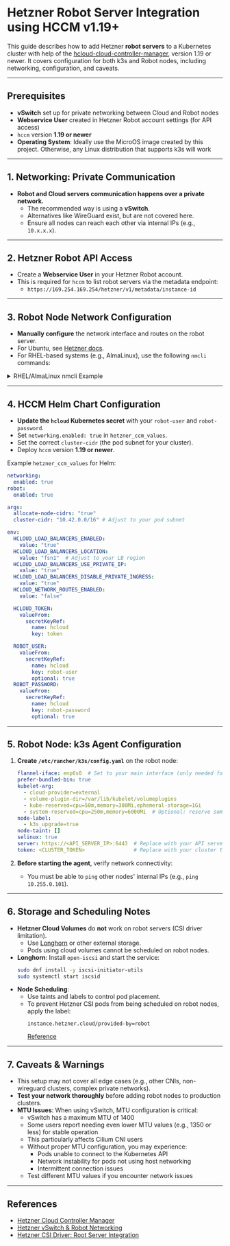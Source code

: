 # Hetzner Robot Server Integration using HCCM v1.19+

This guide describes how to add Hetzner **robot servers** to a Kubernetes cluster with help of the [hcloud-cloud-controller-manager](https://github.com/hetznercloud/hcloud-cloud-controller-manager), version 1.19 or newer.
It covers configuration for both k3s and Robot nodes, including networking, configuration, and caveats.

---

## Prerequisites

- **vSwitch** set up for private networking between Cloud and Robot nodes
- **Webservice User** created in Hetzner Robot account settings (for API access)
- `hccm` version **1.19 or newer**
- **Operating System**: Ideally use the MicroOS image created by this project. Otherwise, any Linux distribution that supports k3s will work

---

## 1. Networking: Private Communication

- **Robot and Cloud servers communication happens over a private network.**
    - The recommended way is using a **vSwitch**.
    - Alternatives like WireGuard exist, but are not covered here.
    - Ensure all nodes can reach each other via internal IPs (e.g., `10.x.x.x`).

---

## 2. Hetzner Robot API Access

- Create a **Webservice User** in your Hetzner Robot account.
- This is required for `hccm` to list robot servers via the metadata endpoint:
    - `https://169.254.169.254/hetzner/v1/metadata/instance-id`

---

## 3. Robot Node Network Configuration

- **Manually configure** the network interface and routes on the robot server.
- For Ubuntu, see [Hetzner docs](https://docs.hetzner.com/cloud/networks/connect-dedi-vswitch#persistent-example-configurations).
- For RHEL-based systems (e.g., AlmaLinux), use the following `nmcli` commands:

<details>
<summary>RHEL/AlmaLinux nmcli Example</summary>

Assumptions (change these to your values!):
- vSwitch subnet: `10.1.0.0/24`
- vSwitch ID: `9999` # arbitrary value, replace with your vSwitch ID
- Main interface: `enp6s0`

> [!CAUTION]
> The routes and CIDR notations depend on your local setup and may vary depending on your network configuration.

```bash
nmcli connection add type vlan con-name vlan9999 ifname vlan9999 vlan.parent enp6s0 vlan.id 9999

nmcli connection modify vlan9999 802-3-ethernet.mtu 1400  # Important: vSwitch requires MTU 1400
nmcli connection modify vlan9999 ipv4.addresses '10.1.0.2/24'
nmcli connection modify vlan9999 ipv4.gateway '10.1.0.1'
nmcli connection modify vlan9999 ipv4.method manual
# Route all 10.x IPs through the vSwitch gateway
nmcli connection modify vlan9999 +ipv4.routes "10.0.0.0/8 10.1.0.1"

# Apply the config
nmcli connection down vlan9999
nmcli connection up vlan9999
```

</details>

---

## 4. HCCM Helm Chart Configuration

- **Update the `hcloud` Kubernetes secret** with your `robot-user` and `robot-password`.
- Set `networking.enabled: true` in `hetzner_ccm_values`.
- Set the correct `cluster-cidr` (the pod subnet for your cluster).
- Deploy `hccm` version **1.19 or newer**.

Example `hetzner_ccm_values` for Helm:

```yaml
networking:
  enabled: true
robot:
  enabled: true

args:
  allocate-node-cidrs: "true"
  cluster-cidr: "10.42.0.0/16" # Adjust to your pod subnet

env:
  HCLOUD_LOAD_BALANCERS_ENABLED:
    value: "true"
  HCLOUD_LOAD_BALANCERS_LOCATION:
    value: "fsn1"  # Adjust to your LB region
  HCLOUD_LOAD_BALANCERS_USE_PRIVATE_IP:
    value: "true"
  HCLOUD_LOAD_BALANCERS_DISABLE_PRIVATE_INGRESS:
    value: "true"
  HCLOUD_NETWORK_ROUTES_ENABLED:
    value: "false"

  HCLOUD_TOKEN:
    valueFrom:
      secretKeyRef:
        name: hcloud
        key: token

  ROBOT_USER:
    valueFrom:
      secretKeyRef:
        name: hcloud
        key: robot-user
        optional: true
  ROBOT_PASSWORD:
    valueFrom:
      secretKeyRef:
        name: hcloud
        key: robot-password
        optional: true
```

---

## 5. Robot Node: k3s Agent Configuration

1. **Create `/etc/rancher/k3s/config.yaml`** on the robot node:

    ```yaml
    flannel-iface: enp6s0  # Set to your main interface (only needed for Flannel CNI)
    prefer-bundled-bin: true
    kubelet-arg:
      - cloud-provider=external
      - volume-plugin-dir=/var/lib/kubelet/volumeplugins
      - kube-reserved=cpu=50m,memory=300Mi,ephemeral-storage=1Gi
      - system-reserved=cpu=250m,memory=6000Mi  # Optional: reserve some space for system
    node-label:
      - k3s_upgrade=true
    node-taint: []
    selinux: true
    server: https://<API_SERVER_IP>:6443  # Replace with your API server IP
    token: <CLUSTER_TOKEN>                # Replace with your cluster token
    ```

2. **Before starting the agent**, verify network connectivity:
    - You must be able to `ping` other nodes' internal IPs (e.g., `ping 10.255.0.101`).

---

## 6. Storage and Scheduling Notes

- **Hetzner Cloud Volumes** do **not** work on robot servers (CSI driver limitation).
    - Use [Longhorn](https://longhorn.io/) or other external storage.
    - Pods using cloud volumes cannot be scheduled on robot nodes.
- **Longhorn**: Install `open-iscsi` and start the service:
    ```bash
    sudo dnf install -y iscsi-initiator-utils
    sudo systemctl start iscsid
    ```
- **Node Scheduling**:
    - Use taints and labels to control pod placement.
    - To prevent Hetzner CSI pods from being scheduled on robot nodes, apply the label:
        ```
        instance.hetzner.cloud/provided-by=robot
        ```
      [Reference](https://github.com/hetznercloud/csi-driver/blob/main/docs/kubernetes/README.md#integration-with-root-servers)

---

## 7. Caveats & Warnings

- This setup may not cover all edge cases (e.g., other CNIs, non-wireguard clusters, complex private networks).
- **Test your network thoroughly** before adding robot nodes to production clusters.
- **MTU Issues**: When using vSwitch, MTU configuration is critical:
  - vSwitch has a maximum MTU of 1400
  - Some users report needing even lower MTU values (e.g., 1350 or less) for stable operation
  - This particularly affects Cilium CNI users
  - Without proper MTU configuration, you may experience:
    - Pods unable to connect to the Kubernetes API
    - Network instability for pods not using host networking
    - Intermittent connection issues
  - Test different MTU values if you encounter network issues

---

## References

- [Hetzner Cloud Controller Manager](https://github.com/hetznercloud/hcloud-cloud-controller-manager)
- [Hetzner vSwitch & Robot Networking](https://docs.hetzner.com/cloud/networks/connect-dedi-vswitch)
- [Hetzner CSI Driver: Root Server Integration](https://github.com/hetznercloud/csi-driver/blob/main/docs/kubernetes/README.md#integration-with-root-servers)
